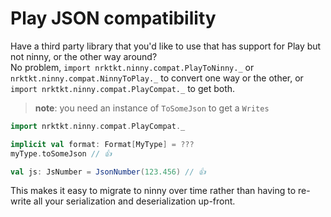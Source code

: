 # Play JSON compatibility

Have a third party library that you'd like to use that has support for Play but 
not ninny, or the other way around?  
No problem, `import nrktkt.ninny.compat.PlayToNinny._` or 
`nrktkt.ninny.compat.NinnyToPlay._` to convert one way or the other, 
or `import nrktkt.ninny.compat.PlayCompat._` to get both. 

> **note**: you need an instance of `ToSomeJson` to get a `Writes`

```scala
import nrktkt.ninny.compat.PlayCompat._

implicit val format: Format[MyType] = ???
myType.toSomeJson // 👍

val js: JsNumber = JsonNumber(123.456) // 👍
```

This makes it easy to migrate to ninny over time rather than having to re-write 
all your serialization and deserialization up-front.